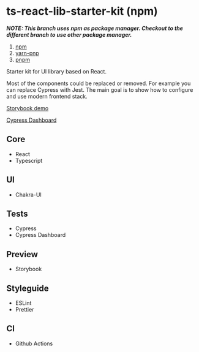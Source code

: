 # ts-react-lib-starter-kit (npm)

**_NOTE: This branch uses npm as package manager. Checkout to the different branch to use other package manager._**

1. [npm](https://github.com/TicTak21/ts-react-lib-starter-kit)
2. [yarn-pnp](https://github.com/TicTak21/ts-react-lib-starter-kit/tree/yarn-pnp)
3. [pnpm](https://github.com/TicTak21/ts-react-lib-starter-kit/tree/pnpm)

Starter kit for UI library based on React.

Most of the components could be replaced or removed. For example you can replace Cypress with Jest. The main goal is to show how to configure and use modern frontend stack.

[Storybook demo](https://tictak21.github.io/ts-react-lib-starter-kit/index.html)

[Cypress Dashboard](https://dashboard.cypress.io/projects/joi6j8/analytics/runs-over-time)

## Core

- React
- Typescript

## UI

- Chakra-UI

## Tests

- Cypress
- Cypress Dashboard

## Preview

- Storybook

## Styleguide

- ESLint
- Prettier

## CI

- Github Actions
